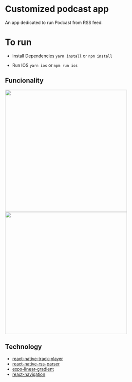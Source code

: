 # Customized podcast app
An app dedicated to run Podcast from RSS feed.

# To run
- Install Dependencies
`yarn install`
or
`npm install`

- Run IOS
`yarn ios`
or 
`npm run ios`

## Funcionality
<img src="https://user-images.githubusercontent.com/99638905/167955256-5ce12403-aea2-43a8-ba1a-b78aa0cae288.gif" width="400"  />

<img src="https://user-images.githubusercontent.com/99638905/167955267-c52d38ac-8967-4e32-95ac-b605b1e3f2cd.gif" width="400"  />

## Technology 
- [react-native-track-player](https://react-native-track-player.js.org/)
- [react-native-rss-parser](https://www.npmjs.com/package/react-native-rss-parser)
- [expo-linear-gradient](https://docs.expo.dev/versions/latest/sdk/linear-gradient/)
- [react-navigation](https://reactnavigation.org/)
